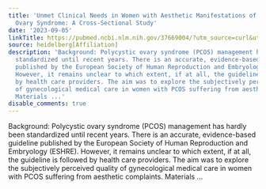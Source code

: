 ```yaml
---
title: 'Unmet Clinical Needs in Women with Aesthetic Manifestations of Polycystic
  Ovary Syndrome: A Cross-Sectional Study'
date: '2023-09-05'
linkTitle: https://pubmed.ncbi.nlm.nih.gov/37669004/?utm_source=curl&utm_medium=rss&utm_campaign=pubmed-2&utm_content=1FakS-2QOkCT8HsMOQP1bCRQ4YzyumYOmxmF0moLsQ3dFB1E9V&fc=20220326224207&ff=20230906181400&v=2.17.9.post6+86293ac
source: heidelberg[Affiliation]
description: 'Background: Polycystic ovary syndrome (PCOS) management has hardly been
  standardized until recent years. There is an accurate, evidence-based guideline
  published by the European Society of Human Reproduction and Embryology (ESHRE).
  However, it remains unclear to which extent, if at all, the guideline is followed
  by health care providers. The aim was to explore the subjectively perceived quality
  of gynecological medical care in women with PCOS suffering from aesthetic complaints.
  Materials ...'
disable_comments: true
---
```

Background: Polycystic ovary syndrome (PCOS) management has hardly been standardized until recent years. There is an accurate, evidence-based guideline published by the European Society of Human Reproduction and Embryology (ESHRE). However, it remains unclear to which extent, if at all, the guideline is followed by health care providers. The aim was to explore the subjectively perceived quality of gynecological medical care in women with PCOS suffering from aesthetic complaints. Materials ...